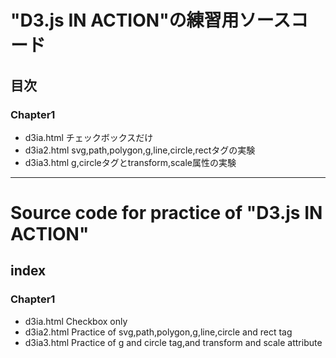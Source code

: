 # "D3.js IN ACTION"の練習用ソースコード
## 目次
### Chapter1
- d3ia.html チェックボックスだけ
- d3ia2.html svg,path,polygon,g,line,circle,rectタグの実験
- d3ia3.html g,circleタグとtransform,scale属性の実験
----

# Source code for practice of "D3.js IN ACTION"
## index
### Chapter1
- d3ia.html Checkbox only
- d3ia2.html Practice of svg,path,polygon,g,line,circle and rect tag
- d3ia3.html Practice of g and circle tag,and transform and scale attribute
